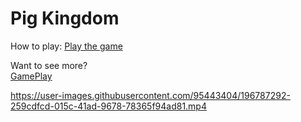 # Pig Kingdom



How to play: <a href="https://dimasabreu.itch.io/pig-kingdom"> Play the game </a> <br>

Want to see more?<br>
<a href="https://youtu.be/70Vy_IbcO4E"> GamePlay </a>



https://user-images.githubusercontent.com/95443404/196787292-259cdfcd-015c-41ad-9678-78365f94ad81.mp4

